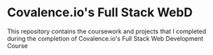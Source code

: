 # Covalence.io's Full Stack WebD
This repository contains the coursework and projects that I completed during the completion of Covalence.io's Full Stack Web Development Course
